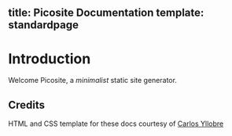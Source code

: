 title: Picosite Documentation
template: standardpage
---

# Introduction

Welcome Picosite, a *minimalist* static site generator.



## Credits

HTML and CSS template for these docs courtesy of [Carlos Yllobre](https://github.com/charlyllo/doctemplate)